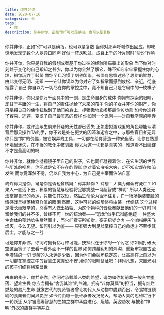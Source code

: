 ```yaml
---
title: 你并非你
date: 2020-07-16
categories: 你
tags:
  - 你
description: 你并非你，正如“你”可以是确指，也可以是复数
---
```


你并非你，正如“你”可以是确指，也可以是复数
当你对那声呼喊作出回应，却吃惊地发现无数个人竟异口同声
好似一阵风吹过，成百上千的叶片同时“沙沙”作响

你并非你，你只是自我的假想或者基于你过往的经验所描摹出的形象
当下你对时刻处于变化的自己却知之甚少，你以为你全然了解它，殊不知它牢牢掌握住你的心理，把你玩弄于鼓掌
而你早已习惯了刻板印象，被固有思维迷惑了思辨的智慧，由此变得无明、无知
——它让你误以为你对它了如指掌而感到放松、亲近，彻底袒露了自己
你自以为一切尽在你的掌控之中，竟不知自己只是它局中的一枚棋子

你并非你，你只是你万千面具中的一副，是生命自身的载体
你拥有探索的眼睛，却甘于平庸的一生，将自己的责任抛给了未来的孩子
你的子女并非你的财产，你只是把自己的使命推脱到了他们的身上，却骄傲地宣扬那是你的功劳
如今你选择了容易、逃避，变成了自己最厌恶的模样
你如同一个讽刺——对自我辛辣的嘲弄

你并非你，或许连与生俱来怀疑的天性都已丢失
正如虚拟游戏里的角色哪能认清背后那只操作TA的手，你不过是处在更大的囚笼和迷宫之中，与那些盲目者无异
你只是“你”的傀儡，被它娱弄的工具，一切都在给你营造一种安全感，让你在熟悉环境里迷失，在不断的教化中被驯服
你以为这一切都是真实的，难道看不出破绽不才是最高明的吗

你并非你，就像你凝视镜子里自己的影子，它也同样凝视着你：
在它生活的世界与所处的视角，你不过是它不存在的假影
你对着它哈哈大笑，却不知它却在暗暗发笑
而你竟浑然不觉，仍以自我为中心，为自己是主宰而沾沾自喜

或许你只是你，可是你是否也曾质疑：你并非你？
试想：人类为何会有死亡？如果人一直活下去，积累的智慧与经验将足够挑战一切超智或“神明”
所以人类还无法掌握自己的命运，只能任其奴役，然后生命沦为循环往复，在一场场换装变脸的情感戏里掉落稀释价值的眼泪
然而，这种可悲的结局终将由某一代终结
这个过程是漫长而艰辛的，总得有人做出牺牲、为这个物种的晋级奉献出他们的一切
时间留给我们的并不多，曾经不可一世的统治者——“恐龙”似乎已彻底绝迹
一种盛大生命体的蓬勃势头戛然而止，而它们竟无所知觉，毫无招架之力
一个响指便灰飞烟灭，多么无望。如何引以为鉴——
只有强大到足以掌控自己的命运才不至步其后尘，才能与之一战

可是你并非你，你同时拥有亿万种可能，抉择只在于你的一个闪念
你如何打破天空这面镜子？去看一看外面不一样的世界
如何跨越认知的鸿沟，重新审视自古至今灌输的一切
觉醒的人永远是少数，因为他们会破坏稳定态，让高高在上自以为一切都在掌控之中的智慧生灵惶恐不安
用你的眼睛见证吧：非同凡想，来自光明的孩子们终将横空出世

未来的孩子，你并非你，你同时承载着人类的希望，请勿如你的前辈一般自甘堕落、望难生畏
你应当拥有“舍我其谁”的气魄，拥有“非你莫属”的担当，拥有灿烂燃烧的超凡生命
就像古代的先贤智者曾让初代人从动物中脱颖而出，令食物链顶端的食肉者们闻风丧胆
如今将由哪一批继承者发扬光大，帮助人类的思维进行下一轮跃迁
从宇宙高等智慧的生物之群中再度进化、超越，英姿勃发
与披着“神明”外衣的族群平等并立